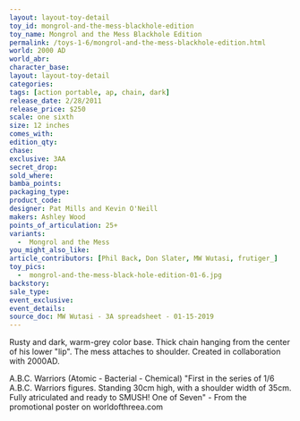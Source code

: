 ```yaml
---
layout: layout-toy-detail 
toy_id: mongrol-and-the-mess-blackhole-edition
toy_name: Mongrol and the Mess Blackhole Edition
permalink: /toys-1-6/mongrol-and-the-mess-blackhole-edition.html
world: 2000 AD
world_abr: 
character_base: 
layout: layout-toy-detail
categories: 
tags: [action portable, ap, chain, dark]
release_date: 2/28/2011
release_price: $250 
scale: one sixth
size: 12 inches
comes_with: 
edition_qty: 
chase: 
exclusive: 3AA
secret_drop: 
sold_where: 
bamba_points: 
packaging_type: 
product_code: 
designer: Pat Mills and Kevin O'Neill
makers: Ashley Wood
points_of_articulation: 25+
variants: 
  -  Mongrol and the Mess
you_might_also_like: 
article_contributors: [Phil Back, Don Slater, MW Wutasi, frutiger_]
toy_pics: 
  -  mongrol-and-the-mess-black-hole-edition-01-6.jpg
backstory: 
sale_type: 
event_exclusive: 
event_details: 
source_doc: MW Wutasi - 3A spreadsheet - 01-15-2019
---
```

Rusty and dark, warm-grey color base. Thick chain hanging from the center of his lower "lip". The mess attaches to shoulder. Created in collaboration with 2000AD.

A.B.C. Warriors (Atomic - Bacterial - Chemical)
"First in the series of 1/6 A.B.C. Warriors figures. Standing 30cm high, with a shoulder width of 35cm. Fully atriculated and ready to SMUSH!
One of Seven" - From the promotional poster on worldofthreea.com